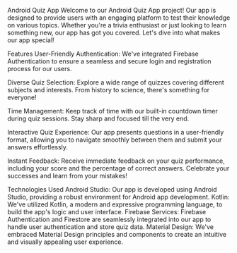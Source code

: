 Android Quiz App
Welcome to our Android Quiz App project! Our app is designed to provide users with an engaging platform to test their knowledge on various topics. Whether you're a trivia enthusiast or just looking to learn something new, our app has got you covered. Let's dive into what makes our app special!

Features
User-Friendly Authentication: We've integrated Firebase Authentication to ensure a seamless and secure login and registration process for our users.

Diverse Quiz Selection: Explore a wide range of quizzes covering different subjects and interests. From history to science, there's something for everyone!

Time Management: Keep track of time with our built-in countdown timer during quiz sessions. Stay sharp and focused till the very end.

Interactive Quiz Experience: Our app presents questions in a user-friendly format, allowing you to navigate smoothly between them and submit your answers effortlessly.

Instant Feedback: Receive immediate feedback on your quiz performance, including your score and the percentage of correct answers. Celebrate your successes and learn from your mistakes!

Technologies Used
Android Studio: Our app is developed using Android Studio, providing a robust environment for Android app development.
Kotlin: We've utilized Kotlin, a modern and expressive programming language, to build the app's logic and user interface.
Firebase Services: Firebase Authentication and Firestore are seamlessly integrated into our app to handle user authentication and store quiz data.
Material Design: We've embraced Material Design principles and components to create an intuitive and visually appealing user experience.
